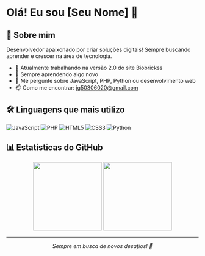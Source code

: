 # Olá! Eu sou [Seu Nome] 👋

## 🚀 Sobre mim
Desenvolvedor apaixonado por criar soluções digitais! Sempre buscando aprender e crescer na área de tecnologia.

- 🔭 Atualmente trabalhando na versão 2.0 do site Biobrickss
- 🌱 Sempre aprendendo algo novo
- 💬 Me pergunte sobre JavaScript, PHP, Python ou desenvolvimento web
- 📫 Como me encontrar: jg50306020@gmail.com

## 🛠️ Linguagens que mais utilizo

![JavaScript](https://img.shields.io/badge/-JavaScript-F7DF1E?style=for-the-badge&logo=javascript&logoColor=black)
![PHP](https://img.shields.io/badge/-PHP-777BB4?style=for-the-badge&logo=php&logoColor=white)
![HTML5](https://img.shields.io/badge/-HTML5-E34F26?style=for-the-badge&logo=html5&logoColor=white)
![CSS3](https://img.shields.io/badge/-CSS3-1572B6?style=for-the-badge&logo=css3&logoColor=white)
![Python](https://img.shields.io/badge/-Python-3776AB?style=for-the-badge&logo=python&logoColor=white)

## 📊 Estatísticas do GitHub

<div align="center">
  <img height="180em" src="https://github-readme-stats.vercel.app/api?username=[seu-usuario]&show_icons=true&theme=dark&include_all_commits=true&count_private=true"/>
  <img height="180em" src="https://github-readme-stats.vercel.app/api/top-langs/?username=[seu-usuario]&layout=compact&langs_count=5&theme=dark"/>
</div>

---

<div align="center">
  <i>Sempre em busca de novos desafios! 🚀</i>
</div>
